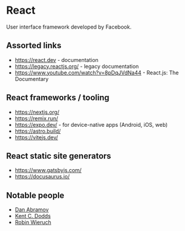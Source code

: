 # React

User interface framework developed by Facebook.

## Assorted links

- https://react.dev - documentation
- https://legacy.reactjs.org/ - legacy documentation
- https://www.youtube.com/watch?v=8pDqJVdNa44 - React.js: The Documentary

## React frameworks / tooling

- https://nextjs.org/
- https://remix.run/
- https://expo.dev/ - for device-native apps (Android, iOS, web)
- https://astro.build/
- https://vitejs.dev/

## React static site generators

- https://www.gatsbyjs.com/
- https://docusaurus.io/

## Notable people

- [Dan Abramov](https://overreacted.io/)
- [Kent C. Dodds](https://kentcdodds.com/blog)
- [Robin Wieruch](https://www.robinwieruch.de/blog/)
